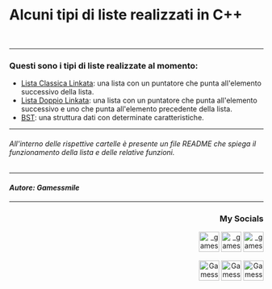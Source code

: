 <html>
  <h1>Alcuni tipi di liste realizzati in C++</h1>
  <br><hr>

  <h3>Questi sono i tipi di liste realizzate al momento:</h3>
  <ul>
    <li><a href="https://github.com/Gamessmile/ListByMe_Cpp/tree/main/ListaClassicaLinkata">Lista Classica Linkata</a>: una lista con un puntatore che punta all'elemento successivo della lista.</li>
    <li><a href="https://github.com/Gamessmile/ListByMe_Cpp/tree/main/ListDoubleLinked">Lista Doppio Linkata</a>: una lista con un puntatore che punta all'elemento successivo e uno che punta all'elemento precedente della lista.</li>
    <li><a href="https://github.com/Gamessmile/ListByMe_Cpp/tree/main/BST">BST</a>: una struttura dati con determinate caratteristiche.</li>
  </ul><hr>

  <h6>All'interno delle rispettive cartelle è presente un file README che spiega il funzionamento della lista e delle relative funzioni.</h6>

  <hr><h4 align="left"><i>Autore: Gamessmile</i></h4><hr>
<h3 align="right">My Socials</h3>
<p align="right">
<a href="https://instagram.com/_gamessmile_" target="blank"><img align=center" src="https://cdn.icon-icons.com/icons2/1753/PNG/512/iconfinder-social-media-applications-3instagram-4102579_113804.png" alt="_gamessmile_" height="40" width"50" /></a>
<a href="https://www.youtube.com/channel/UCNpOZ-9ZIvM6wcIyBqYyIdQ" target="blank"><img align=center" src="https://cdn.icon-icons.com/icons2/1211/PNG/512/1491579609-yumminkysocialmedia08_83079.png" alt="_gamessmile_" height="40" width"50" /></a>
<a href="https://tiktok.com/@_gamessmile_" target="blank"><img align=center" src="https://cdn.icon-icons.com/icons2/2864/PNG/512/tiktok_logo_icon_181737.png" alt="_gamessmile_" height="40" width"50" /></a>
</p>
<p align="right">
<a href="https://steamcommunity.com/id/iocomando/" target="blank"><img align=center" src="https://cdn.icon-icons.com/icons2/2108/PNG/512/steam_icon_130822.png" alt="Gamessmile" height="40" width"50" /></a>
<a href="https://discord.com/users/327529848941576194" target="blank"><img align=center" src="https://cdn.icon-icons.com/icons2/2108/PNG/512/discord_icon_130958.png" alt="Gamessmile - Legion" height="40" width"50" /></a>
<a href="https://t.me/Gamessmile" target="blank"><img align=center" src="https://cdn.icon-icons.com/icons2/2108/PNG/512/telegram_icon_130816.png" alt="Gamessmile" height="40" width"50" /></a>
</p>
</html>
